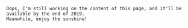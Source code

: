 <!---
layout: page
title: Audiovisual
-->

    Oops, I'm still working on the content of this page, and it'll be available by the end of 2019. 
    Meanwhile, enjoy the sunshine!
